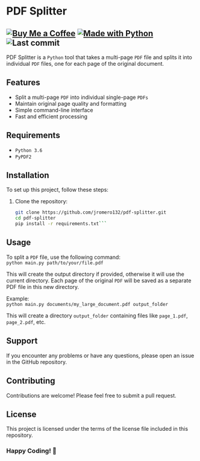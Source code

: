 # PDF Splitter

[![Buy Me a Coffee](https://img.shields.io/badge/Buy%20Me%20a%20Coffee-ffdd00?logo=buy-me-a-coffee&logoColor=black)](<https://buymeacoffee.com/jromero132> "Buy Me a Coffee - jromero132")
[![Made with Python](https://img.shields.io/badge/Python->=3.6-blue?logo=python&logoColor=white)](<https://python.org> "Go to Python homepage")
![Last commit](https://img.shields.io/github/last-commit/jromero132/pdf-splitter "Last commit")
---

PDF Splitter is a `Python` tool that takes a multi-page `PDF` file and splits it into individual `PDF` files, one for
each page of the original document.

## Features

- Split a multi-page `PDF` into individual single-page `PDFs`
- Maintain original page quality and formatting
- Simple command-line interface
- Fast and efficient processing

## Requirements

- `Python 3.6`
- `PyPDF2`

## Installation

To set up this project, follow these steps:

1. Clone the repository:

   ```bash
   git clone https://github.com/jromero132/pdf-splitter.git
   cd pdf-splitter
   pip install -r requirements.txt```

## Usage

To split a `PDF` file, use the following command:  
`python main.py path/to/your/file.pdf`

This will create the output directory if provided, otherwise it will use the current directory. Each page of the original
`PDF` will be saved as a separate PDF file in this new directory.

Example:  
`python main.py documents/my_large_document.pdf output_folder`

This will create a directory `output_folder` containing files like `page_1.pdf`, `page_2.pdf`, etc.

## Support

If you encounter any problems or have any questions, please open an issue in the GitHub repository.

## Contributing

Contributions are welcome! Please feel free to submit a pull request.

## License

This project is licensed under the terms of the license file included in this repository.

### Happy Coding! 🚀
